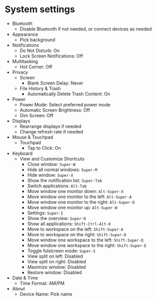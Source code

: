 # System settings

- Bluetooth
  - Disable Bluetooth if not needed, or connect devices as needed
- Appearance
  - Pick background
- Notifications
  - Do Not Disturb: On
  - Lock Screen Notifications: Off
- Multitasking
  - Hot Corner: Off
- Privacy
  - Screen
    - Blank Screen Delay: Never
  - File History & Trash
    - Automatically Delete Trash Content: On
- Power
  - Power Mode: Select preferred power mode
  - Automatic Screen Brightness: Off
  - Dim Screen: Off
- Displays
  - Rearrange displays if needed
  - Change refresh rate if needed
- Mouse & Touchpad
  - Touchpad
    - Tap to Click: On
- Keyboard
  - View and Customize Shortcuts
    - Close window: `Super-W`
    - Hide all normal windows: `Super-M`
    - Hide window: `Super-X`
    - Show the notification list: `Super-Tab`
    - Switch applications: `Alt-Tab`
    - Move window one monitor down: `Alt-Super-X`
    - Move window one monitor to the left: `Alt-Super-A`
    - Move window one monitor to the right: `Alt-Super-D`
    - Move window one monitor up: `Alt-Super-W`
    - Settings: `Super-I`
    - Show the overview: `Super-O`
    - Show all applications: `Shift-Ctrl-Alt-O`
    - Move to workspace on the left: `Shift-Super-A`
    - Move to workspace on the right: `Shift-Super-D`
    - Move window one workspace to the left: `Shift-Super-Q`
    - Move window one workspace to the right: `Shift-Super-E`
    - Toggle fulslcreen mode: `Super-S`
    - View split on left: Disabled
    - View split on right: Disabled
    - Maximize window: Disabled
    - Restore window: Disabled
- Date & Time
  - Time Format: AM/PM
- About
  - Device Name: Pick name
